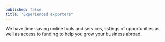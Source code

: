 ```yaml
---
published: false
title: "Experienced exporters"
---
```

We have time-saving online tools and services, listings of opportunities as well as access to funding to help you grow your business abroad.
